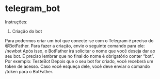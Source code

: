 # telegram_bot
Instruções:

1. Criação do bot

Para podermos criar um bot que conecte-se com o Telegram é preciso do @BotFather. Para fazer a criação, envie o seguinte comando para ele: /newbot
Após isso, o BotFather irá solicitar o nome que você deseja dar ao seu bot. É preciso lembrar que no final do nome é obrigatório conter “bot”. Por exemplo: TesteBot
Depois que o seu bot for criado, você receberá um token de acesso. Caso você esqueça dele, você deve enviar o comando /token para o BotFather.
